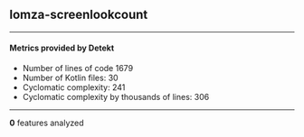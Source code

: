 ## lomza-screenlookcount
----
#### Metrics provided by Detekt
* Number of lines of code 1679
* Number of Kotlin files: 30
* Cyclomatic complexity: 241
* Cyclomatic complexity by thousands of lines: 306 

----
**0** features analyzed



